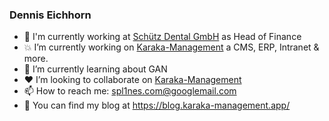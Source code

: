 ### Dennis Eichhorn

- :office: I'm currently working at [Schütz Dental GmbH](https://www.schuetz-dental.de/) as Head of Finance
- :boom: I’m currently working on [Karaka-Management](https://github.com/Karaka-Management/) a CMS, ERP, Intranet & more.
- :seedling: I’m currently learning about GAN
- :heart: I’m looking to collaborate on [Karaka-Management](https://github.com/Karaka-Management/)
- :mailbox: How to reach me: spl1nes.com@googlemail.com
- :pencil: You can find my blog at https://blog.karaka-management.app/
